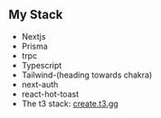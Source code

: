 ## My Stack
  - Nextjs
  - Prisma
  - trpc
  - Typescript
  - Tailwind-(heading towards chakra)
- next-auth
- react-hot-toast
- The t3 stack: [create.t3.gg](https://create.t3.gg/)
